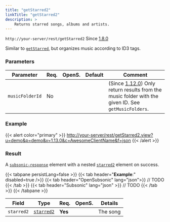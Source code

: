 ```yaml
---
title: "getStarred2"
linkTitle: "getStarred2"
description: >
    Returns starred songs, albums and artists.
---
```


`http://your-server/rest/getStarred2` Since [1.8.0](../../subsonic-versions)

Similar to [`getStarred`](../getstarred), but organizes music according to ID3 tags.

### Parameters

| Parameter | Req. | OpenS. | Default | Comment |
| --- | --- | --- | --- | --- |
| `musicFolderId` | No  |  |    | (Since [1.12.0](../../subsonic-versions)) Only return results from the music folder with the given ID. See `getMusicFolders`. |

### Example

{{< alert color="primary" >}} <http://your-server/rest/getStarred2.view?u=demo&p=demo&v=1.13.0&c=AwesomeClientName&f=json> {{< /alert >}}

### Result

A [`subsonic-response`](../../responses/subsonic-response) element with a nested [`starred2`](../../responses/starred2) element on success.

{{< tabpane persistLang=false >}}
{{< tab header="**Example**:" disabled=true />}}
{{< tab header="OpenSubsonic" lang="json">}}
// TODO
{{< /tab >}}
{{< tab header="Subsonic" lang="json" >}}
// TODO
{{< /tab >}}
{{< /tabpane >}}

| Field |  Type | Req. | OpenS. | Details |
| --- | --- | --- | --- | --- |
| `starred2` | [`starred2`](../../responses/starred2) | **Yes** |     | The song |
